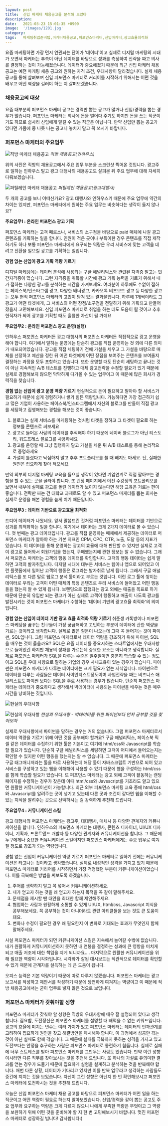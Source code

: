 ```yaml
---
layout: post
title:  신입 마케터 채용공고를 분석해 보았다
description:
date:   2021-03-23 15:01:35 +0900
image:  '/images/1201.jpg'
category:
tags:   마케팅취업준비팁,마케터채용공고,퍼포먼스마케터,신입마케터,광고효율최적화
---
```

요즘 마케팅하면 가장 먼저 연관되는 단어가 '데이터'이고 실제로 디지털 마케팅의 시대가 오면서 마케터는 추측이 아닌 데이터를 바탕으로 성과를 측정하여 전략을 짜고 의사를 결정하는 것이 가능해졌습니다.
데이터가 중요해졌기 때문에 최근 신입 마케터 채용 공고는 예전 마케팅 채용 공고와 원하는 자격 조건, 우대사항이 달라졌습니다. 실제 채용공고를 통해 살펴보며 신입 퍼포먼스 마케터로 커리어를 시작하기 위해서는 어떤 것을 배우고 어떤 역량을 길러야 하는 지 살펴보겠습니다.

### 채용공고의 대상

요즘 대부분의 퍼포먼스 마케터 공고는 경력만 뽑는 공고가 많거나 신입/경력을 뽑는 경우가 많습니다. 퍼포먼스 마케터는 회사에 돈을 벌어다 주기도 하지만 돈을 쓰는 직군이기도 하므로 쉽사리 신입에게 맡길 수 있는 직군은 아닙니다. 만약 신입만 뽑는 공고가 있다면 가뭄에 콩 나듯 나는 공고니 놓치지 말고 꼭 쓰시기 바랍니다.

### 퍼포먼스 마케터의 주요업무

![직방 마케터 채용공고]({{site.baseurl}}/images/1202.jpg)
*직방 채용공고(인하우스)*

위의 사진은 직방의 채용공고에서 주요 업무 부분을 스크린샷 찍어온 것입니다. 광고주로 일하는 인하우스 말고 광고 대행사의 채용공고도 살펴본 뒤 주요 업무에 대해 자세히 다뤄보겠습니다.

![퍼틸레인 마케터 채용공고]({{site.baseurl}}/images/1203.jpg)
*퍼틸레인 채용공고(광고대행사)*

두 개의 공고를 보니 어떠신가요? 광고 대행사와 인하우스기 때문에 주요 업무에 약간의 차이는 있지만, 퍼포먼스 마케터에게 원하는 주요 업무는 비슷하다는 생각이 들지 않나요?

**주요업무1  : 온라인 퍼포먼스 광고 기획**

퍼포먼스 마케터는 고객 페르소나, 서비스의 소구점을 바탕으로 paid 매체에 나갈 광고 콘텐츠를 기획하는 일을 합니다. 인원이 적은 곳이나 부득이한 경우 콘텐츠를 직접 제작하기도 하나 보통 퍼포먼스 마케터에게 요구되는 역량은 우리 서비스에 맞는 고객을 데려고 전환을 일으킬 광고를 기획하는 일입니다.

**경험 없는 신입이 광고 기획 역량 기르기**  

디지털 마케팅에는 데이터 분석에 사용되는 구글 애널리틱스와 관련된 자격증 말고는 민간자격증이 많습니다. 그런 자격증을 취득할 시간에 광고 기획 능력을 기르기 위해서 내가 접하는 다양한 광고를 분석하는 시간을 가져보세요. 여러분이 하루에도 수없이 접하는 페이스북/인스타그램 광고, 다양한 배너광고, 카카오톡 비즈보드 광고 등 다양한 광고는 모두 현직 퍼포먼스 마케터의 고민이 담겨 있는 결과물입니다.
하루에 1개씩이라도 그 광고가 어떤 타겟에게, 그 서비스의 어떤 장점/소구점을 전달하기 위해 기획되고 만들어졌을지 고민해보세요. 신입 퍼포먼스 마케터로 취업을 하는 데도 도움이 될 것이고 추후 현직자가 되어 광고를 기획할 때도 훌륭한 자산이 될 거예요

**주요업무2  : 온라인 퍼포먼스 광고 운영(실행)**

인하우스 퍼포먼스 마케터든 광고 대행사의 퍼포먼스 마케터든 직접적으로 광고 운영을 해야 합니다. 여기에서 말하는 운영에는 단순히 광고를 직접 운영하는 것 외에 다른 의미가 내포되어있습니다.
광고를 직접 세팅하기 전에 가설을 세우고 그 가설을 바탕으로 매체를 선정하고 예산을 정한 뒤 어떤 타겟에게 어떤 장점을 보여주는 콘텐츠를 보여줄지 결정하는 과정을 모두 포함하고 있습니다.
또한 운영할 때도 단순히 세팅하고 끝나는 것이 아닌 지속적인 A/B 테스트를 진행하고 매체 광고전략을 수정할 필요가 있기 때문에 실제로 경험해보지 않으면 막막하게 다가올 수 있는 업무이고 이 때문에 많은 회사가 경력직을 찾습니다.

**경험 없는 신입이 광고 운영 역량 기르기**
현실적으로 돈이 필요하고 팔아야 할 서비스가 필요하기 때문에 쉽게 경험하거나 쌓기 힘든 역량입니다. 가능하다면 가장 접근하기 쉽고 많은 기업이 사용하는 페이스북/인스타그램에서 자신의 블로그를 만들어 직접 광고를 세팅하고 집행해보는 경험을 해보는 것이 좋습니다.

1. 블로그는 실제 서비스를 마케팅하는 것처럼 타겟을 정하고 그 타겟이 필요로 하는 정보를 콘텐츠로 써보세요
2. 광고로 들어온 사람의 데이터를 추적해야 하기 때문에 네이버 블로그가 아닌 티스토리, 워드프레스 블로그를 사용하세요
3. 광고를 운영할 때 그냥 집행하지 말고 가설을 세운 뒤 A/B 테스트를 통해 논리적으로 증명하세요
4. 가설이 틀렸다고 낙심하지 말고 추후 포트폴리오를 쓸 때 빼지도 마세요. 단, 실패한 원인은 집요하게 찾아 적으세요

만약 외부의 디지털 마케팅 교육을 들으실 생각이 있다면 기업연계로 직접 팔아보는 경험을 할 수 있는 곳을 골라야 합니다. 또 랜딩 페이지에서 이전 수강생의 포트폴리오를 보면서 내부에 실제로 광고를 돌린 데이터가 보이지 않는다면 해당 교육은 거르는 편이 좋습니다. 전략만 짜는 건 대학교 과제로도 할 수 있고 퍼포먼스 마케터를 뽑는 회사는 실제로 운영을 해본 경험을 높게 치기 때문입니다.

**주요업무3  : 데이터 기반으로 광고효율 최적화**

드디어 데이터가 나왔네요. 앞서 말씀드린 것처럼 퍼포먼스 마케터는 데이터를 기반으로 성과를 최적화하는 일을 합니다. 여기에서 데이터는 크게 2가지 데이터로 볼 수 있습니다. 첫 번째는 광고 데이터입니다. 광고를 직접 운영하는 매체에서 제공하는 데이터로 퍼포먼스 마케터가 알아야 하는 기본 지표인 CPM, CPC, CTR, 노출, 도달 등의 지표가 있습니다. 이 데이터를 통해 운영하는 광고의 효율에 대해 판단할 수 있지만 실제로 고객이 광고로 들어와서 회원가입을 했는지, 구매했는지에 관한 정보는 알 수 없습니다.
그래서 퍼포먼스 마케터는 고객의 행동 데이터를 확인합니다. 고객의 행동 데이터는 쉽게 말하면 고객의 발자취입니다. 디지털 시대에 대부분 서비스는 웹이나 앱으로 되어있고 이런 플랫폼에서 일어난 고객의 행동은 로그라는 발자취로 남게 됩니다. 그래서 구글 애널리틱스를 또 다른 말로 웹로그 분석 툴이라고 부르는 것입니다. 이런 로그 툴에 쌓이는 데이터로 우리는 고객이 어떤 매체의 특정 콘텐츠로 우리 서비스에 들어왔고 어떤 행동들을 했는지 알 수 있게 됩니다.
브랜딩으로 집행되는 광고 외에는 매출을 목표로 하기 때문에 단순히 유입만 되는 광고가 아닌 실제로 고객이 행동하고 매출이 나도록 광고를 발전시키는 것이 퍼포먼스 마케터가 수행하는 '데이터 기반의 광고효율 최적화'의 의미입니다.

**경험 없는 신입이 데이터 기반 광고 효율 최적화 역량 기르기**
취준생 카톡방이나 퍼포먼스 마케팅을 꿈꾸는 친구들이 가장 궁금해하고 고민하는 부분이 데이터에 관한 역량을 기르는 것이라고 생각합니다. 실제로 많은 질문이 나오는데 그때 꼭 들어가는 것이 파이썬, SQL입니다. 그럼 퍼포먼스 마케터로서 데이터 역량을 강조하기 위해 파이썬, SQL을 배우는 것이 옳을까요?
SQL은 요즘 데이터를 중요시하는 스타트업에서는 우대사항으로 들어있긴 하지만 채용의 성패를 가르는데 중요한 요소는 아니라고 생각합니다. 실제로 퍼포먼스 마케터가 SQL을 다루는 수준은 일주일이면 충분히 학습할 수 있는 정도이고 SQL을 우대 사항으로 말하는 기업의 경우 사내교육이 있는 경우가 많습니다.
파이썬은 퍼포먼스 마케터가 다루는 데이터에는 크게 필요가 없는 지식입니다. 파이썬으로 데이터를 다루는 사람들은 데이터 사이언티스트정도이며 사업전략을 짜는 비즈니스 애널리스트도 파이썬 보다는 SQL을 주로 사용하는 경우가 많습니다. 단순히 퍼포먼스 마케터는 데이터가 중요하다고 생각해서 빅데이터에 사용되는 파이썬을 배우는 것은 매우 시간을 낭비하는 짓입니다.

![현실의 우대사항]({{site.baseurl}}/images/1204.jpg)


![현실의 우대사항]({{site.baseurl}}/images/1205.jpg)
*현실의 우대사항 - 빅데이터를 위한 파이썬보다 먼저 공부할 것을 찾아보자*

실제로 우대사항에서 파이썬을 말하는 경우는 거의 없습니다.
그럼 퍼포먼스 마케터로서 데이터 역량을 기르기 위해 어떤 것을 공부해야 할까요?
구글 애널리틱스, 페이스북 픽셀 같은 데이터를 수집하기 위한 툴은 기본이고 여기에 html/css와 Javascript를 학습할 필요가 있습니다.
단순히 구글 애널리틱스를 세팅하면 고객이 어디에서 들어오는지는 확인할 수 있지만 어떤 행동을 했는지는 알 수 없습니다. 그 때문에 퍼포먼스 마케터는 구글 태그매니저라는 툴을 따로 사용하는데 해당 툴이 자바스크립트 기반으로 되어 있고 서비스를 구성하고 있는 웹을 이해해야 사용할 수 있기 때문에 웹을 구성하는 html/css를 함께 학습할 필요가 있습니다.
또 퍼포먼스 마케터는 광고 외에 고객이 활동하는 랜딩 페이지를 수정하는 경우가 잦은데 이때 html/css와 Javsscript를 기초라도 알고 있으면 원활한 커뮤니케이션이 가능합니다.
최근 외부 퍼포먼스 마케팅 교육 중에 html/css와 Javascript를 알려주는 곳이 생기고 있는데 다른 곳과 조건이 같다면 웹을 이해할 수 있는 지식을 알려주는 곳으로 선택하시는 걸 강력하게 추천해 드립니다.

**주요업무4  : 커뮤니케이션 스킬**

광고 대행사의 퍼포먼스 마케터는 광고주, 대대행사, 매체사 등 다양한 관계자와 커뮤니케이션을 합니다. 인하우스의 퍼포먼스 마케터는 대행사, 콘텐츠 디자이너, UI/UX 디자이너, 기획자, 프론트앤드 개발자 등 다양한 관계자와 커뮤니케이션을 합니다. 그 때문에 누구에게나 중요한 커뮤니케이션 스킬이지만 퍼포먼스 마케터에게는 주요 업무로 여겨질 정도로 강조가 되는 역량입니다.

경험 없는 신입이 커뮤니케이션 역량 기르기
퍼포먼스 마케터로 일하기 전에는 커뮤니케이션은 타고나는 것이라고 생각했습니다. 실제로 내성적인 성격을 가지고 있기 때문에 퍼포먼스 마케터로 커리어를 시작하면서 가장 걱정했던 부분이 커뮤니케이션이었습니다. 이를 극복해온 방법을 써보도록 하겠습니다.

1. 주어를 생략하지 말고 꼭 넣어서 커뮤니케이션하세요.
2. 내가 얻고자 하는 것을 왜 얻고자 하는지 목적을 꼭 같이 말해주세요.
3. 문제점을 제시할 땐 대안을 최대한 함께 제안해주세요.
4. 협업하는 사람과 원활하게 소통할 수 있게 UI/UX, html/css, Javascript 지식을 공부해보세요. 꼭 공부하는 것이 아니더라도 관련 아티클들을 보는 것도 큰 도움이 돼요.
5. 변화나 수정이 필요한 경우 왜 필요한지 이 변화로 기대되는 효과가 무엇인지 함께 말해주세요.

사실 퍼포먼스 마케터가 되면 커뮤니케이션 스킬은 지속해서 늘어갈 수밖에 없습니다. 내가 원활하게 커뮤니케이션하지 못하면 내 연봉을 결정하는 성과에 큰 영향을 미치게 되고 매출 저조에 대한 책임을 지게 되니까요….
마지막으로 원활한 커뮤니케이션을 위해 필요한 역량이 시각화입니다. 시각화가 잘된 대시보드는 직관적으로 데이터를 확인할 수 있기 때문에 관계자를 설득하는 데 큰 도움이 됩니다.

오피스 능력은 기본 역량이기 때문에 따로 다루지 않겠습니다. 퍼포먼스 마케터는 광고 보고서를 작성하고 제안서를 작성하기 때문에 당연하게 여겨지는 역량이고 이 때문에 직방 채용공고에서는 굳이 업무로 넣지 않은 것으로 보입니다.

### 퍼포먼스 마케터가 갖춰야할 성향

퍼포먼스 마케터가 갖춰야 할 성향은 직방의 우대사항에 매우 잘 설명되어 있다고 생각합니다. 집요함, 도전정신은 퍼포먼스 마케터를 설명할 때 빼먹을 수 없는 키워드입니다. 광고의 효율에 미치는 변수는 여러 가지가 있고 퍼포먼스 마케터는 데이터의 인과관계를 고려하여 집요하게 원인을 찾고 해결방안을 제시해야 합니다.
이 과정에서 성공만 겪는 것이 아닌 실패도 함께 겪습니다. 그 때문에 실패를 극복하지 못하는 성격을 가지고 있고 도전보다는 안정을 추구하는 사람은 퍼포먼스 마케터로 롱런하기 힘듭니다. 실제로 실패에 너무 스트레스를 받아 퍼포먼스 마케터를 그만두는 사람도 있습니다. 만약 이런 성향이시라면 다른 직무를 찾아보시는 것을 추천해 드립니다.
또 하나의 가설로 유의미한 결과를 얻는 경우가 드물기 때문에 집요하게 실험을 설계하고 분석하는 것을 반복해야 합니다. 매번 다른 상황, 데이터가 기다리고 있지만 이를 반복 업무라고 생각하는 사람들도 중간에 지치는 것을 보았습니다. 자신이 그런 성향은 아닌지 한 번 확인해보시고 퍼포먼스 마케터에 도전하시는 것을 추천해 드립니다.

오늘은 신입 퍼포먼스 마케터 채용 공고를 바탕으로 퍼포먼스 마케터가 어떤 일을 하는 직군이고 어떤 역량이 필요로 하는지 알아보았습니다. 신입/경력을 같이 뽑는 공고도 주요 업무와 요구하는 역량은 크게 다르지 않으니 나에게 부족한 역량은 무엇이고 그 역량을 보완하기 위해 어떤 것을 준비해야 할 지 한 번 고민해보시기 바랍니다. 멋진 퍼포먼스 마케터로 성장하길 빕니다! 감사합니다:)
